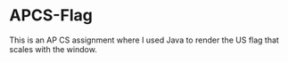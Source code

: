 # APCS-Flag
This is an AP CS assignment where I used Java to render the US flag that scales with the window.
